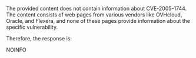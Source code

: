 The provided content does not contain information about CVE-2005-1744. The content consists of web pages from various vendors like OVHcloud, Oracle, and Flexera, and none of these pages provide information about the specific vulnerability.

Therefore, the response is:

NOINFO